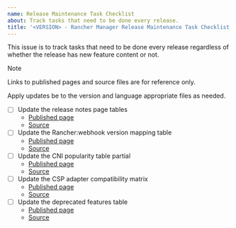 ```yaml
---
name: Release Maintenance Task Checklist
about: Track tasks that need to be done every release.
title: '<VERSION> - Rancher Manager Release Maintenance Task Checklist'
---
```


This issue is to track tasks that need to be done every release regardless of whether the release has new feature content or not.

> [!NOTE]  
> Links to published pages and source files are for reference only.
>
> Apply updates be to the version and language appropriate files as needed.

- [ ] Update the release notes page tables
  - [Published page](https://documentation.suse.com/cloudnative/rancher-manager/latest/en/release-notes.html)
  - [Source](./blob/main/versions/latest/modules/en/pages/release-notes.adoc)
- [ ] Update the Rancher:webhook version mapping table
  - [Published page](https://documentation.suse.com/cloudnative/rancher-manager/latest/en/security/rancher-webhook/rancher-webhook.html)
  - [Source](./blob/main/versions/latest/modules/en/pages/security/rancher-webhook/rancher-webhook.adoc)
- [ ] Update the CNI popularity table partial
  - [Published page](https://documentation.suse.com/cloudnative/rancher-manager/latest/en/faq/container-network-interface-providers.html#_cni_community_popularity)
  - [Source](./blob/main/shared/modules/ROOT/partials/en/cni-popularity.adoc)
- [ ] Update the CSP adapter compatibility matrix
  - [Published page](https://documentation.suse.com/cloudnative/rancher-manager/latest/en/installation-and-upgrade/hosted-kubernetes/cloud-marketplace/aws/install-adapter.html#_rancher_vs_adapter_compatibility_matrix)
  - [Source](./blob/main/versions/latest/modules/en/pages/installation-and-upgrade/hosted-kubernetes/cloud-marketplace/aws/install-adapter.adoc)
- [ ] Update the deprecated features table
  - [Published page](https://documentation.suse.com/cloudnative/rancher-manager/latest/en/faq/deprecated-features.html#_where_can_i_find_out_which_features_have_been_deprecated_in_rancher)
  - [Source](./blob/main/versions/latest/modules/en/pages/faq/deprecated-features.adoc)
